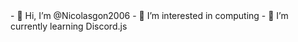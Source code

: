 <div align="center">
 <a href="https://cms.rootstack.com/sites/default/files/inline-images/23-237381_java-html-language-logo-png-transparent-png.png"></a>
</div>
- 👋 Hi, I’m @Nicolasgon2006
- 👀 I’m interested in computing
- 🌱 I’m currently learning Discord.js
